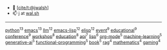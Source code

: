 -   👋 [[cite/t:@jwalsh](https://github.com/jwalsh)]
-   📫 j at [wal.sh](https://wal.sh)

---

[python](https://github.com/search?q=topic%3Apython&type=repositories)<sup>13</sup>
[emacs](https://github.com/search?q=topic%3Aemacs&type=repositories)<sup>13</sup>
[llm](https://github.com/search?q=topic%3Allm&type=repositories)<sup>12</sup>
[emacs-lisp](https://github.com/search?q=topic%3Aemacs-lisp&type=repositories)<sup>12</sup>
[elisp](https://github.com/search?q=topic%3Aelisp&type=repositories)<sup>12</sup>
[event](https://github.com/search?q=topic%3Aevent&type=repositories)<sup>9</sup>
[educational](https://github.com/search?q=topic%3Aeducational&type=repositories)<sup>9</sup>
[conference](https://github.com/search?q=topic%3Aconference&type=repositories)<sup>9</sup>
[workshop](https://github.com/search?q=topic%3Aworkshop&type=repositories)<sup>8</sup>
[education](https://github.com/search?q=topic%3Aeducation&type=repositories)<sup>8</sup>
[api](https://github.com/search?q=topic%3Aapi&type=repositories)<sup>7</sup>
[lisp](https://github.com/search?q=topic%3Alisp&type=repositories)<sup>6</sup>
[org-mode](https://github.com/search?q=topic%3Aorg-mode&type=repositories)<sup>5</sup>
[machine-learning](https://github.com/search?q=topic%3Amachine-learning&type=repositories)<sup>5</sup>
[generative-ai](https://github.com/search?q=topic%3Agenerative-ai&type=repositories)<sup>5</sup>
[functional-programming](https://github.com/search?q=topic%3Afunctional-programming&type=repositories)<sup>5</sup>
[book](https://github.com/search?q=topic%3Abook&type=repositories)<sup>5</sup>
[rag](https://github.com/search?q=topic%3Arag&type=repositories)<sup>4</sup>
[mathematics](https://github.com/search?q=topic%3Amathematics&type=repositories)<sup>4</sup>
[gaming](https://github.com/search?q=topic%3Agaming&type=repositories)<sup>4</sup>

